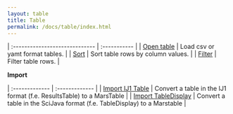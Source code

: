 ```yaml
---
layout: table
title: Table
permalink: /docs/table/index.html
---
```


| :----------------------------- | :----------- |
| [Open table](./ImportTable) | Load csv or yamt format tables. |
| [Sort](./Sort) | Sort table rows by column values. |
| [Filter](./Filter) | Filter table rows. |

**Import**  

| :------------- | :------------- |
| [Import IJ1 Table](./Import_IJ1)       | Convert a table in the IJ1 format (f.e. ResultsTable) to a MarsTable       |
| [Import TableDisplay](./Import_TableDisplay)       | Convert a table in the SciJava format (f.e. TableDisplay) to a Marstable       |
